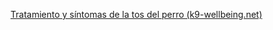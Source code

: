 

[Tratamiento y síntomas de la tos del perro (k9-wellbeing.net)](http://www.k9-wellbeing.net/dog-coughing.htm)